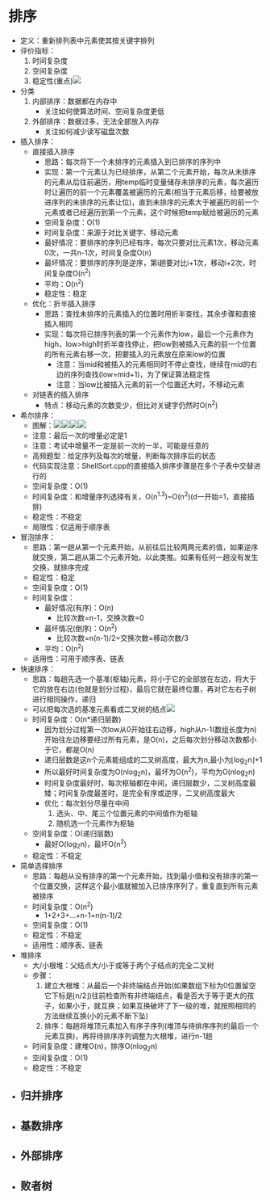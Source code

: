 # 排序
- 定义：重新排列表中元素使其按关键字排列
- 评价指标：
  1. 时间复杂度
  2. 空间复杂度
  3. 稳定性(重点)![](1.png)
- 分类
  1. 内部排序：数据都在内存中
      - 关注如何使算法时间、空间复杂度更低 
  2. 外部排序：数据过多，无法全部放入内存
      - 关注如何减少读写磁盘次数
- 插入排序：
  - 直接插入排序
    - 思路：每次将下一个未排序的元素插入到已排序的序列中
    - 实现：第一个元素认为已经排序，从第二个元素开始，每次从未排序的元素从后往前遍历，用temp临时变量储存未排序的元素，每次遍历时让遍历的前一个元素覆盖被遍历的元素(相当于元素后移，给要被放进序列的未排序的元素让位)，直到未排序的元素大于被遍历的前一个元素或者已经遍历到第一个元素，这个时候把temp赋给被遍历的元素
    - 空间复杂度：O(1)
    - 时间复杂度：来源于对比关键字、移动元素
    - 最好情况：要排序的序列已经有序，每次只要对比元素1次，移动元素0次，一共n-1次，时间复杂度O(n)
    - 最坏情况：要排序的序列是逆序，第i趟要对比i+1次，移动i+2次，时间复杂度O(n<sup>2</sup>)
    - 平均：O(n<sup>2</sup>)
    - 稳定性：稳定
  - 优化：折半插入排序
    - 思路：查找未排序的元素插入的位置时用折半查找，其余步骤和直接插入相同
    - 实现：每次将已排序列表的第一个元素作为low，最后一个元素作为high，low>high时折半查找停止，把low到被插入元素的前一个位置的所有元素右移一次，把要插入的元素放在原来low的位置
      - 注意：当mid和被插入的元素相同时不停止查找，继续在mid的右边的序列查找(low=mid+1)，为了保证算法稳定性
      - 注意：当low比被插入元素的前一个位置还大时，不移动元素
  - 对链表的插入排序
    - 特点：移动元素的次数变少，但比对关键字仍然时O(n<sup>2</sup>)
- 希尔排序：
  - 图解：![](s1.png)![](s2.png)![](s3.png)![](s4.png)
  - 注意：最后一次的增量必定是1
  - 注意：考试中增量不一定是前一次的一半，可能是任意的
  - 高频题型：给定序列及每次的增量，判断每次排序后的状态
  - 代码实现注意：ShellSort.cpp的直接插入排序步骤是在多个子表中交替进行的
  - 空间复杂度：O(1)
  - 时间复杂度：和增量序列选择有关，O(n<sup>1.3</sup>)~O(n<sup>2</sup>)(d一开始=1，直接插排)
  - 稳定性：不稳定
  - 局限性：仅适用于顺序表
- 冒泡排序：
  - 思路：第一趟从第一个元素开始，从前往后比较两两元素的值，如果逆序就交换，第二趟从第二个元素开始，以此类推。如果有任何一趟没有发生交换，就排序完成
  - 稳定性：稳定
  - 空间复杂度：O(1)
  - 时间复杂度：
    - 最好情况(有序)：O(n)
      - 比较次数=n-1，交换次数=0
    - 最坏情况(倒序)：O(n<sup>2</sup>)
      - 比较次数=n(n-1)/2=交换次数=移动次数/3
    - 平均：O(n<sup>2</sup>)
  - 适用性：可用于顺序表、链表
- 快速排序：
  - 思路：每趟先选一个基准(枢轴)元素，将小于它的全部放在左边，将大于它的放在右边(也就是划分过程)，最后它就在最终位置，再对它左右子树进行相同操作，递归
  - 可以把每次选的基准元素看成二叉树的结点![](O1P1@~_RQ$SG@7EA5A0876W.png)
  - 时间复杂度：O(n*递归层数)
    - 因为划分过程第一次low从0开始往右边移，high从n-1(数组长度为n)开始往左边移要经过所有元素，是O(n)，之后每次划分移动次数都小于它，都是O(n)
    - 递归层数是这n个元素能组成的二叉树高度，最大为n,最小为⌊log<sub>2</sub>n⌋+1
    - 所以最好时间复杂度为O(nlog<sub>2</sub>n)，最坏为O(n<sup>2</sup>)，平均为O(nlog<sub>2</sub>n)
    - 时间复杂度最好时，每次枢轴都在中间，递归层数少，二叉树高度最矮；时间复杂度最差时，是完全有序或逆序，二叉树高度最大
    - 优化：每次划分尽量在中间
      1. 选头、中、尾三个位置元素的中间值作为枢轴
      2. 随机选一个元素作为枢轴
  - 空间复杂度：O(递归层数)
    - 最好O(log<sub>2</sub>n)，最坏O(n<sup>2</sup>)
  - 稳定性：不稳定
- 简单选择排序
  - 思路：每趟从没有排序的第一个元素开始，找到最小值和没有排序的第一个位置交换，这样这个最小值就被加入已排序序列了，重复直到所有元素被排序
  - 时间复杂度：O(n<sup>2</sup>)
    - 1+2+3+...+n-1=n(n-1)/2
  - 空间复杂度：O(1)
  - 稳定性：不稳定
  - 适用性：顺序表、链表
- 堆排序
  - 大/小根堆：父结点大/小于或等于两个子结点的完全二叉树
  - 步骤：
    1. 建立大根堆：从最后一个非终端结点开始(如果数组下标为0位置留空它下标是⌊n/2⌋)往前检查所有非终端结点，看是否大于等于更大的孩子，如果小于，就互换；如果互换破坏了下一级的堆，就按照相同的方法继续互换(小的元素不断下坠)
    2. 排序：每趟将堆顶元素加入有序子序列(堆顶与待排序序列的最后一个元素互换)，再将待排序序列调整为大根堆，进行n-1趟
  - 时间复杂度：建堆O(n)，排序O(nlog<sub>2</sub>n)
  - 空间复杂度：O(1)
  - 稳定性：不稳定
- 归并排序
  -
- 基数排序
  - 
- 外部排序
  - 
- 败者树
  - 